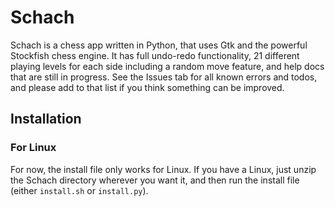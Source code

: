 <h1>Schach</h1>

Schach is a chess app written in Python, that uses Gtk and the powerful Stockfish chess engine. It has full undo-redo functionality, 21 different playing levels for
each side including a random move feature, and help docs that are still in progress. See the Issues tab for all known errors and todos, and please add to that list
if you think something can be improved.

<h2>Installation</h2>

<h3>For Linux</h3>

For now, the install file only works for Linux. If you have a Linux, just unzip the Schach directory wherever you want it, and then run the install file 
(either `install.sh` or `install.py`).